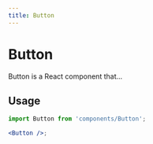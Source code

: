 ```yaml
---
title: Button
---
```


# Button

Button is a React component that...

## Usage

```jsx
import Button from 'components/Button';

<Button />;
```
